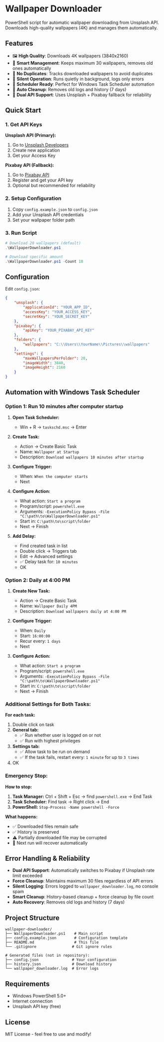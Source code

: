 # Wallpaper Downloader

PowerShell script for automatic wallpaper downloading from Unsplash API. Downloads high-quality wallpapers (4K) and manages them automatically.

## Features

- 🖼️ **High Quality**: Downloads 4K wallpapers (3840x2160)
- 🔄 **Smart Management**: Keeps maximum 30 wallpapers, removes old ones automatically
- 🚫 **No Duplicates**: Tracks downloaded wallpapers to avoid duplicates
- 🤫 **Silent Operation**: Runs quietly in background, logs only errors
- 📅 **Scheduler Ready**: Perfect for Windows Task Scheduler automation
- 🧹 **Auto Cleanup**: Removes old logs and history (7 days)
- 🔄 **Dual API Support**: Uses Unsplash + Pixabay fallback for reliability

## Quick Start

### 1. Get API Keys
**Unsplash API (Primary):**
1. Go to [Unsplash Developers](https://unsplash.com/developers)
2. Create new application
3. Get your Access Key

**Pixabay API (Fallback):**
1. Go to [Pixabay API](https://pixabay.com/api/docs/)
2. Register and get your API key
3. Optional but recommended for reliability

### 2. Setup Configuration
1. Copy `config.example.json` to `config.json`
2. Add your Unsplash API credentials
3. Set your wallpaper folder path

### 3. Run Script
```powershell
# Download 20 wallpapers (default)
.\WallpaperDownloader.ps1

# Download specific amount
.\WallpaperDownloader.ps1 -Count 10
```

## Configuration

Edit `config.json`:
```json
{
    "unsplash": {
        "applicationId": "YOUR_APP_ID",
        "accessKey": "YOUR_ACCESS_KEY",
        "secretKey": "YOUR_SECRET_KEY"
    },
    "pixabay": {
        "apiKey": "YOUR_PIXABAY_API_KEY"
    },
    "folders": {
        "wallpapers": "C:\\Users\\YourName\\Pictures\\wallpapers"
    },
    "settings": {
        "maxWallpapersPerFolder": 20,
        "imageWidth": 3840,
        "imageHeight": 2160
    }
}
```

## Automation with Windows Task Scheduler

### Option 1: Run 10 minutes after computer startup

1. **Open Task Scheduler:**
   - Win + R → `taskschd.msc` → Enter

2. **Create Task:**
   - Action → Create Basic Task
   - Name: `Wallpaper at Startup`
   - Description: `Download wallpapers 10 minutes after startup`

3. **Configure Trigger:**
   - When: `When the computer starts`
   - Next

4. **Configure Action:**
   - What action: `Start a program`
   - Program/script: `powershell.exe`
   - Arguments: `-ExecutionPolicy Bypass -File "C:\path\to\WallpaperDownloader.ps1"`
   - Start in: `C:\path\to\script\folder`
   - Next → Finish

5. **Add Delay:**
   - Find created task in list
   - Double click → Triggers tab
   - Edit → Advanced settings
   - ✅ Delay task for: `10 minutes`
   - OK

### Option 2: Daily at 4:00 PM

1. **Create New Task:**
   - Action → Create Basic Task
   - Name: `Wallpaper Daily 4PM`
   - Description: `Download wallpapers daily at 4:00 PM`

2. **Configure Trigger:**
   - When: `Daily`
   - Start: `16:00:00`
   - Recur every: `1 days`
   - Next

3. **Configure Action:**
   - What action: `Start a program`
   - Program/script: `powershell.exe`
   - Arguments: `-ExecutionPolicy Bypass -File "C:\path\to\WallpaperDownloader.ps1"`
   - Start in: `C:\path\to\script\folder`
   - Next → Finish

### Additional Settings for Both Tasks:

**For each task:**
1. Double click on task
2. **General tab:**
   - ✅ Run whether user is logged on or not
   - ✅ Run with highest privileges
3. **Settings tab:**
   - ✅ Allow task to be run on demand
   - ✅ If the task fails, restart every: `1 minute` for up to `3 times`
4. OK

### Emergency Stop:

**How to stop:**
1. **Task Manager:** Ctrl + Shift + Esc → find `powershell.exe` → End Task
2. **Task Scheduler:** Find task → Right click → End
3. **PowerShell:** `Stop-Process -Name powershell -Force`

**What happens:**
- ✅ Downloaded files remain safe
- ✅ History is preserved
- ⚠️ Partially downloaded file may be corrupted
- 🔄 Next run will recover automatically

## Error Handling & Reliability

- **Dual API Support**: Automatically switches to Pixabay if Unsplash rate limit exceeded
- **Force Cleanup**: Maintains maximum 30 files regardless of API errors
- **Silent Logging**: Errors logged to `wallpaper_downloader.log`, no console spam
- **Smart Cleanup**: History-based cleanup + force cleanup by file count
- **Auto Recovery**: Removes old logs and history (7 days)

## Project Structure

```
wallpaper-downloader/
├── WallpaperDownloader.ps1    # Main script
├── config.example.json        # Configuration template
├── README.md                  # This file
└── .gitignore                # Git ignore rules

# Generated files (not in repository):
├── config.json               # Your configuration
├── history.json              # Download history
└── wallpaper_downloader.log  # Error logs
```

## Requirements

- Windows PowerShell 5.0+
- Internet connection
- Unsplash API key (free)

## License

MIT License - feel free to use and modify!